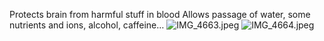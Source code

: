 Protects brain from harmful stuff in blood
Allows passage of water, some nutrients and ions, alcohol, caffeine…
![IMG\_4663.jpeg](img_4663.jpeg)
![IMG\_4664.jpeg](img_4664.jpeg)
